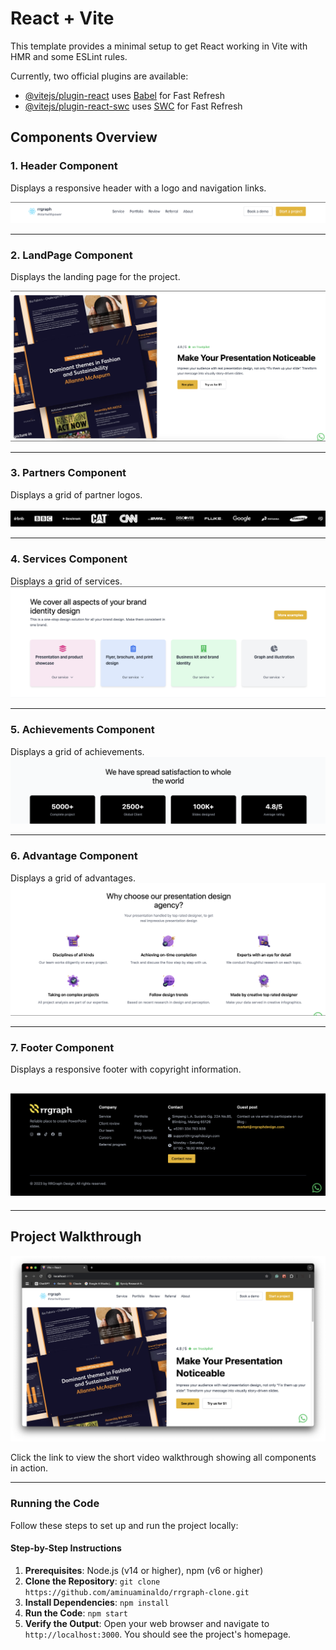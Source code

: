 # React + Vite

This template provides a minimal setup to get React working in Vite with HMR and some ESLint rules.

Currently, two official plugins are available:

- [@vitejs/plugin-react](https://github.com/vitejs/vite-plugin-react/blob/main/packages/plugin-react/README.md) uses [Babel](https://babeljs.io/) for Fast Refresh
- [@vitejs/plugin-react-swc](https://github.com/vitejs/vite-plugin-react-swc) uses [SWC](https://swc.rs/) for Fast Refresh

## Components Overview

### 1. **Header Component**

Displays a responsive header with a logo and navigation links.

![Header Screenshot](./src/assets/Header.png)

---

### 2. **LandPage Component**

Displays the landing page for the project.

![LandPage Screenshot](./src/assets/Landpage.png)

---

### 3. **Partners Component**

Displays a grid of partner logos.

![Partners Screenshot](./src/assets/Partners.png)

---

### 4. **Services Component**

Displays a grid of services.
![Services Screenshot](./src/assets/Services.png)

---

### 5. **Achievements Component**

Displays a grid of achievements.
![Achievements Screenshot](./src/assets/Achievements.png)

---

### 6. **Advantage Component**

Displays a grid of advantages.
![Advantage Screenshot](./src/assets/Advantages.png)

---

### 7. **Footer Component**

Displays a responsive footer with copyright information.

## ![Footer Screenshot](./src/assets/Footer.png)

---

## Project Walkthrough

[![Watch the walkthrough](./src/assets/walkthrough.png)](./src/assets/rrdesign-scree-record.mov)

Click the link to view the short video walkthrough showing all components in action.

---

### Running the Code

Follow these steps to set up and run the project locally:

#### Step-by-Step Instructions

1. **Prerequisites**: Node.js (v14 or higher), npm (v6 or higher)
2. **Clone the Repository**: `git clone https://github.com/aminuaminaldo/rrgraph-clone.git`
3. **Install Dependencies**: `npm install`
4. **Run the Code**: `npm start`
5. **Verify the Output**: Open your web browser and navigate to `http://localhost:3000`. You should see the project's homepage.
